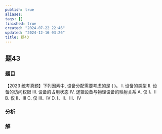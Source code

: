 ```yaml
---
publish: true
aliases: 
tags: []
finished: true
created: "2024-07-22 22:46"
updated: "2024-12-16 03:26"
title: 题43
---
```

## 题43
### 题目
【2023 统考真题】下列因素中, 设备分配需要考虑的是 ( )。
I. 设备的类型 
II. 设备的访问权限
III. 设备的占用状态
IV. 逻辑设备与物理设备的映射关系
A. 仅 I、II 
B. 仅 II、III 
C. 仅 III、IV 
D. I、II、III、IV
### 分析

### 解